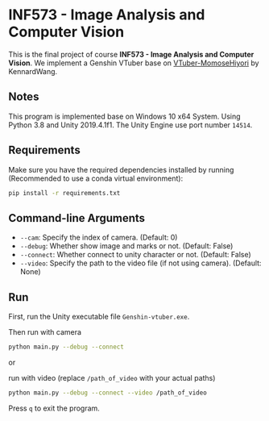 # INF573 - Image Analysis and Computer Vision

This is the final project of course **INF573 - Image Analysis and Computer Vision**. We implement a Genshin VTuber base on [VTuber-MomoseHiyori](https://github.com/KennardWang/VTuber-MomoseHiyori) by KennardWang.

## Notes

This program is implemented base on Windows 10 x64 System. Using Python 3.8 and Unity 2019.4.1f1. The Unity Engine use port number `14514`.

## Requirements

Make sure you have the required dependencies installed by running (Recommended to use a conda virtual environment):
```bash
pip install -r requirements.txt
```

## Command-line Arguments

- `--cam`: Specify the index of camera. (Default: 0)
- `--debug`: Whether show image and marks or not. (Default: False)
- `--connect`: Whether connect to unity character or not. (Default: False)
- `--video`: Specify the path to the video file (if not using camera). (Default: None)

## Run

First, run the Unity executable file `Genshin-vtuber.exe`.

Then run with camera
```bash
python main.py --debug --connect
```

or

run with video (replace `/path_of_video` with your actual paths)
```bash
python main.py --debug --connect --video /path_of_video
```

Press `q` to exit the program.